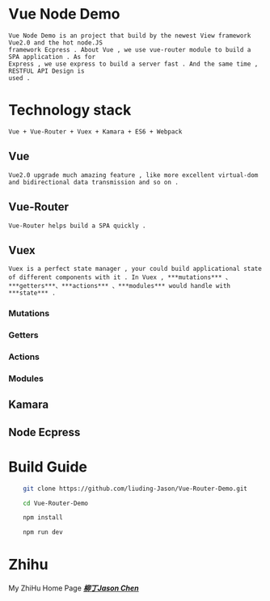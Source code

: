 
# Vue Node Demo
	
	Vue Node Demo is an project that build by the newest View framework Vue2.0 and the hot node.JS
	framework Ecpress . About Vue , we use vue-router module to build a SPA application . As for
	Express , we use express to build a server fast . And the same time , RESTFUL API Design is 
	used .

# Technology stack
	
	Vue + Vue-Router + Vuex + Kamara + ES6 + Webpack

## Vue 
	
	Vue2.0 upgrade much amazing feature , like more excellent virtual-dom and bidirectional data transmission and so on .  

## Vue-Router

	Vue-Router helps build a SPA quickly . 

## Vuex 

	Vuex is a perfect state manager , your could build applicational state of different components with it . In Vuex , ***mutations*** 、***getters***、***actions*** 、***modules*** would handle with ***state*** . 

### Mutations

### Getters

### Actions

### Modules

## Kamara

## Node Ecpress

# Build Guide

```bash
	git clone https://github.com/liuding-Jason/Vue-Router-Demo.git

	cd Vue-Router-Demo

	npm install 

	npm run dev
```

# Zhihu

My ZhiHu Home Page ***[柳丁Jason Chen](https://www.zhihu.com/people/liu-ding-jasonchen)*** 